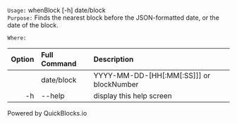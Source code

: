 
`Usage:` whenBlock [-h] date/block  
`Purpose:` Finds the nearest block before the JSON-formatted date, or the date of the block.
             
`Where:`  

| Option | Full Command | Description |
| -------: | :------- | :------- |
|  | date/block | YYYY-MM-DD-[HH[:MM[:SS]]] or blockNumber |
| -h | --help | display this help screen |

  Powered by QuickBlocks.io

